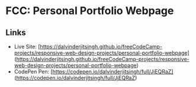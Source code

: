 # FCC: Personal Portfolio Webpage

## Links

- Live Site: [https://dalvinderjitsingh.github.io/freeCodeCamp-projects/responsive-web-design-projects/personal-portfolio-webpage] (https://dalvinderjitsingh.github.io/freeCodeCamp-projects/responsive-web-design-projects/personal-portfolio-webpage)
- CodePen Pen: [https://codepen.io/dalvinderjitsingh/full/JjEQRaZ] (https://codepen.io/dalvinderjitsingh/full/JjEQRaZ)
